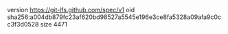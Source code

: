 version https://git-lfs.github.com/spec/v1
oid sha256:a004db879fc23af620bd98527a5545e196e3ce8fa5328a09afa9c0cc3f3d0528
size 4471
